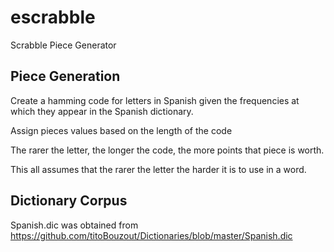 # escrabble
Scrabble Piece Generator

## Piece Generation

Create a hamming code for letters in Spanish given the frequencies
at which they appear in the Spanish dictionary.

Assign pieces values based on the length of the code

The rarer the letter, the longer the code, the more points that piece is worth.

This all assumes that the rarer the letter the harder it is to use in a word.

## Dictionary Corpus

Spanish.dic was obtained from https://github.com/titoBouzout/Dictionaries/blob/master/Spanish.dic
